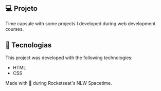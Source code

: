 ## 💻 Projeto

Time capsule with some projects I developed during web development courses.

## 🚀 Tecnologias

This project was developed with the following technologies:

- HTML
- CSS

Made with 💜 during Rocketseat's NLW Spacetime.
